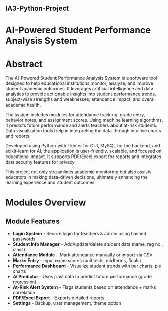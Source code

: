 ## IA3-Python-Project
# AI-Powered Student Performance Analysis System

# Abstract

The AI-Powered Student Performance Analysis System is a software tool designed to help educational institutions monitor, analyze, and improve student academic outcomes. It leverages artificial intelligence and data analytics to provide actionable insights into student performance trends, subject-wise strengths and weaknesses, attendance impact, and overall academic health.

The system includes modules for attendance tracking, grade entry, behavior notes, and assignment scores. Using machine learning algorithms, it predicts future performance and alerts teachers about at-risk students. Data visualization tools help in interpreting the data through intuitive charts and reports.

Developed using Python with Tkinter for GUI, MySQL for the backend, and scikit-learn for AI, the application is user-friendly, scalable, and focused on educational impact. It supports PDF/Excel export for reports and integrates data security features for privacy.

This project not only streamlines academic monitoring but also assists educators in making data-driven decisions, ultimately enhancing the learning experience and student outcomes.


# Modules Overview

## Module	Features

* **Login System** -	Secure login for teachers & admin using hashed passwords
* **Student Info Manager** -	Add/update/delete student data (name, reg no., class)
* **Attendance Module** -	Mark attendance manually or import via CSV
* **Marks Entry** -	Input exam scores (unit tests, midterms, finals)
* **Performance Dashboard** -	Visualize student trends with bar charts, pie charts
* **AI Predictor** -	Uses past data to predict future performance (grade regression)
* **At-Risk Alert System** -	Flags students based on attendance + marks correlation
* **PDF/Excel Export** -	Exports detailed reports
* **Settings** - 	Backup, user management, theme option
